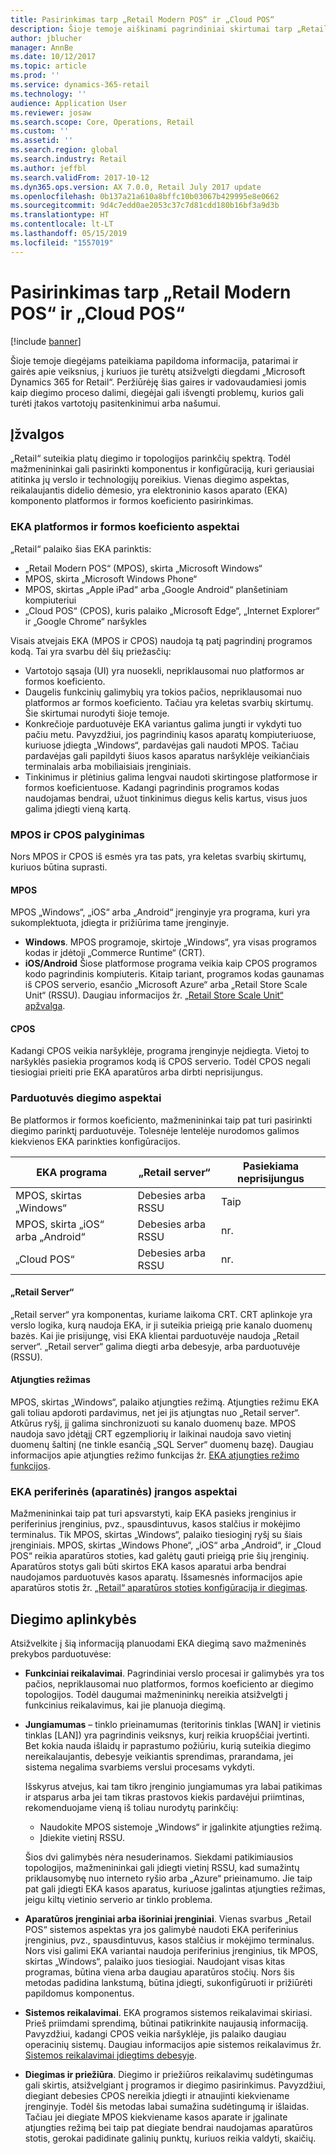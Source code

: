 ```yaml
---
title: Pasirinkimas tarp „Retail Modern POS“ ir „Cloud POS“
description: Šioje temoje aiškinami pagrindiniai skirtumai tarp „Retail Modern POS“ ir „Cloud POS“. Joje taip pat aprašomi įvairūs veiksniai, į kuriuos mažmenininkai, diegiantys „Microsoft Dynamics 365 for Retail“, turėtų atsižvelgti, kad galėtų pasirinkti geriausią sprendimą, atitinkantį jų poreikius.
author: jblucher
manager: AnnBe
ms.date: 10/12/2017
ms.topic: article
ms.prod: ''
ms.service: dynamics-365-retail
ms.technology: ''
audience: Application User
ms.reviewer: josaw
ms.search.scope: Core, Operations, Retail
ms.custom: ''
ms.assetid: ''
ms.search.region: global
ms.search.industry: Retail
ms.author: jeffbl
ms.search.validFrom: 2017-10-12
ms.dyn365.ops.version: AX 7.0.0, Retail July 2017 update
ms.openlocfilehash: 0b137a21a610a8bffc10b03067b429995e8e0662
ms.sourcegitcommit: 9d4c7edd0ae2053c37c7d81cdd180b16bf3a9d3b
ms.translationtype: HT
ms.contentlocale: lt-LT
ms.lasthandoff: 05/15/2019
ms.locfileid: "1557019"
---
```

# <a name="choose-between-retail-modern-pos-mpos-and-cloud-pos"></a>Pasirinkimas tarp „Retail Modern POS“ ir „Cloud POS“

[!include [banner](includes/banner.md)]

Šioje temoje diegėjams pateikiama papildoma informacija, patarimai ir gairės apie veiksnius, į kuriuos jie turėtų atsižvelgti diegdami „Microsoft Dynamics 365 for Retail“. Peržiūrėję šias gaires ir vadovaudamiesi jomis kaip diegimo proceso dalimi, diegėjai gali išvengti problemų, kurios gali turėti įtakos vartotojų pasitenkinimui arba našumui.

## <a name="insights"></a>Įžvalgos

„Retail“ suteikia platų diegimo ir topologijos parinkčių spektrą. Todėl mažmenininkai gali pasirinkti komponentus ir konfigūraciją, kuri geriausiai atitinka jų verslo ir technologijų poreikius. Vienas diegimo aspektas, reikalaujantis didelio dėmesio, yra elektroninio kasos aparato (EKA) komponento platformos ir formos koeficiento pasirinkimas.

### <a name="pos-platform-and-form-factor-considerations"></a>EKA platformos ir formos koeficiento aspektai

„Retail“ palaiko šias EKA parinktis:

- „Retail Modern POS“ (MPOS), skirta „Microsoft Windows“
- MPOS, skirta „Microsoft Windows Phone“
- MPOS, skirtas „Apple iPad“ arba „Google Android“ planšetiniam kompiuteriui
- „Cloud POS“ (CPOS), kuris palaiko „Microsoft Edge“, „Internet Explorer“ ir „Google Chrome“ naršykles

Visais atvejais EKA (MPOS ir CPOS) naudoja tą patį pagrindinį programos kodą. Tai yra svarbu dėl šių priežasčių:

- Vartotojo sąsaja (UI) yra nuosekli, nepriklausomai nuo platformos ar formos koeficiento.
- Daugelis funkcinių galimybių yra tokios pačios, nepriklausomai nuo platformos ar formos koeficiento. Tačiau yra keletas svarbių skirtumų. Šie skirtumai nurodyti šioje temoje.
- Konkrečioje parduotuvėje EKA variantus galima jungti ir vykdyti tuo pačiu metu. Pavyzdžiui, jos pagrindinių kasos aparatų kompiuteriuose, kuriuose įdiegta „Windows“, pardavėjas gali naudoti MPOS. Tačiau pardavėjas gali papildyti šiuos kasos aparatus naršyklėje veikiančiais terminalais arba mobiliaisiais įrenginiais.
- Tinkinimus ir plėtinius galima lengvai naudoti skirtingose platformose ir formos koeficientuose. Kadangi pagrindinis programos kodas naudojamas bendrai, užuot tinkinimus diegus kelis kartus, visus juos galima įdiegti vieną kartą.

### <a name="mpos-vs-cpos"></a>MPOS ir CPOS palyginimas

Nors MPOS ir CPOS iš esmės yra tas pats, yra keletas svarbių skirtumų, kuriuos būtina suprasti.

#### <a name="mpos"></a>MPOS

MPOS „Windows“, „iOS“ arba „Android“ įrenginyje yra programa, kuri yra sukomplektuota, įdiegta ir prižiūrima tame įrenginyje.

- **Windows**. MPOS programoje, skirtoje „Windows“, yra visas programos kodas ir įdėtoji „Commerce Runtime“ (CRT). 
- **iOS/Android** Šiose platformose programa veikia kaip CPOS programos kodo pagrindinis kompiuteris. Kitaip tariant, programos kodas gaunamas iš CPOS serverio, esančio „Microsoft Azure“ arba „Retail Store Scale Unit“ (RSSU). Daugiau informacijos žr. [„Retail Store Scale Unit“ apžvalga](https://docs.microsoft.com/dynamics365/unified-operations/retail/dev-itpro/retail-store-system-begin).

#### <a name="cpos"></a>CPOS

Kadangi CPOS veikia naršyklėje, programa įrenginyje neįdiegta. Vietoj to naršyklės pasiekia programos kodą iš CPOS serverio. Todėl CPOS negali tiesiogiai prieiti prie EKA aparatūros arba dirbti neprisijungus.

### <a name="store-deployment-considerations"></a>Parduotuvės diegimo aspektai

Be platformos ir formos koeficiento, mažmenininkai taip pat turi pasirinkti diegimo parinktį parduotuvėje. Tolesnėje lentelėje nurodomos galimos kiekvienos EKA parinkties konfigūracijos.

| EKA programa         | „Retail server“ | Pasiekiama neprisijungus |
|-------------------------|---------------|-------------------|
| MPOS, skirtas „Windows“        | Debesies arba RSSU | Taip               |
| MPOS, skirta „iOS“ arba „Android“ | Debesies arba RSSU | nr.                |
| „Cloud POS“               | Debesies arba RSSU | nr.                |

#### <a name="retail-server"></a>„Retail Server“

„Retail server“ yra komponentas, kuriame laikoma CRT. CRT aplinkoje yra verslo logika, kurą naudoja EKA, ir ji suteikia prieigą prie kanalo duomenų bazės. Kai jie prisijungę, visi EKA klientai parduotuvėje naudoja „Retail server“. „Retail server“ galima diegti arba debesyje, arba parduotuvėje (RSSU).

#### <a name="offline-mode"></a>Atjungties režimas

MPOS, skirtas „Windows“, palaiko atjungties režimą. Atjungties režimu EKA gali toliau apdoroti pardavimus, net jei jis atjungtas nuo „Retail server“. Atkūrus ryšį, jį galima sinchronizuoti su kanalo duomenų baze. MPOS naudoja savo įdėtąjį CRT egzempliorių ir laikinai naudoja savo vietinį duomenų šaltinį (ne tinkle esančią „SQL Server“ duomenų bazę). Daugiau informacijos apie atjungties režimo funkcijas žr. [EKA atjungties režimo funkcijos](https://docs.microsoft.com/dynamics365/unified-operations/retail/pos-offline-functionality).

### <a name="pos-peripheralhardware-considerations"></a>EKA periferinės (aparatinės) įrangos aspektai

Mažmenininkai taip pat turi apsvarstyti, kaip EKA pasieks įrenginius ir periferinius įrenginius, pvz., spausdintuvus, kasos stalčius ir mokėjimo terminalus. Tik MPOS, skirtas „Windows“, palaiko tiesioginį ryšį su šiais įrenginiais. MPOS, skirtas „Windows Phone“, „iOS“ arba „Android“, ir „Cloud POS“ reikia aparatūros stoties, kad galėtų gauti prieigą prie šių įrenginių. Aparatūros stotys gali būti skirtos EKA kasos aparatui arba bendrai naudojamos parduotuvės kasos aparatų. Išsamesnės informacijos apie aparatūros stotis žr. [„Retail“ aparatūros stoties konfigūracija ir diegimas](https://docs.microsoft.com/dynamics365/unified-operations/retail/retail-hardware-station-configuration-installation).

## <a name="implementation-considerations"></a>Diegimo aplinkybės

Atsižvelkite į šią informaciją planuodami EKA diegimą savo mažmeninės prekybos parduotuvėse:

- **Funkciniai reikalavimai**. Pagrindiniai verslo procesai ir galimybės yra tos pačios, nepriklausomai nuo platformos, formos koeficiento ar diegimo topologijos. Todėl daugumai mažmenininkų nereikia atsižvelgti į funkcinius reikalavimus, kai jie planuoja diegimą.
- **Jungiamumas** – tinklo prieinamumas (teritorinis tinklas \[WAN\] ir vietinis tinklas \[LAN\]) yra pagrindinis veiksnys, kurį reikia kruopščiai įvertinti. Bet kokia nauda išlaidų ir paprastumo požiūriu, kurią suteikia diegimo nereikalaujantis, debesyje veikiantis sprendimas, prarandama, jei sistema negalima svarbiems verslui procesams vykdyti.

    Išskyrus atvejus, kai tam tikro įrenginio jungiamumas yra labai patikimas ir atsparus arba jei tam tikras prastovos kiekis pardavėjui priimtinas, rekomenduojame vieną iš toliau nurodytų parinkčių:

    - Naudokite MPOS sistemoje „Windows“ ir įgalinkite atjungties režimą.
    - Įdiekite vietinį RSSU.

    Šios dvi galimybės nėra nesuderinamos. Siekdami patikimiausios topologijos, mažmenininkai gali įdiegti vietinį RSSU, kad sumažintų priklausomybę nuo interneto ryšio arba „Azure“ prieinamumo. Jie taip pat gali įdiegti EKA kasos aparatus, kuriuose įgalintas atjungties režimas, jeigu kiltų vietinio serverio ar tinklo problema.

- **Aparatūros įrenginiai arba išoriniai įrenginiai**. Vienas svarbus „Retail POS“ sistemos aspektas yra jos galimybė naudoti EKA periferinius įrenginius, pvz., spausdintuvus, kasos stalčius ir mokėjimo terminalus. Nors visi galimi EKA variantai naudoja periferinius įrenginius, tik MPOS, skirtas „Windows“, palaiko juos tiesiogiai. Naudojant visas kitas programas, būtina viena arba daugiau aparatūros stočių. Nors šis metodas padidina lankstumą, būtina įdiegti, sukonfigūruoti ir prižiūrėti papildomus komponentus.
- **Sistemos reikalavimai**. EKA programos sistemos reikalavimai skiriasi. Prieš priimdami sprendimą, būtinai patikrinkite naujausią informaciją. Pavyzdžiui, kadangi CPOS veikia naršyklėje, jis palaiko daugiau operacinių sistemų. Daugiau informacijos apie sistemos reikalavimus žr. [Sistemos reikalavimai įdiegtims debesyje](https://docs.microsoft.com/dynamics365/unified-operations/fin-and-ops/get-started/system-requirements).
- **Diegimas ir priežiūra**. Diegimo ir priežiūros reikalavimų sudėtingumas gali skirtis, atsižvelgiant į programos ir diegimo pasirinkimus. Pavyzdžiui, diegiant debesies CPOS nereikia įdiegti ir atnaujinti kiekviename įrenginyje. Todėl šis metodas labai sumažina sudėtingumą ir išlaidas. Tačiau jei diegiate MPOS kiekviename kasos aparate ir įgalinate atjungties režimą bei taip pat diegiate bendrai naudojamas aparatūros stotis, gerokai padidinate galinių punktų, kuriuos reikia valdyti, skaičių.
